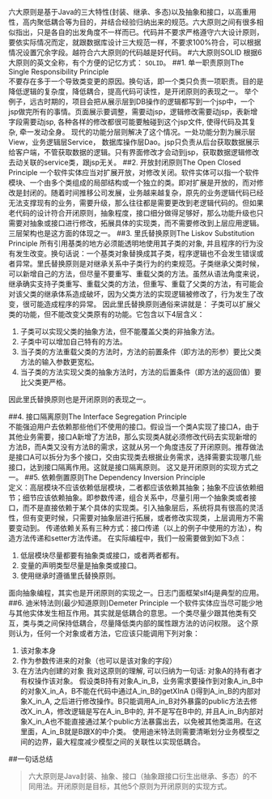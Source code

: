 
六大原则是基于Java的三大特性(封装、继承、多态)以及抽象和接口，以高重用性，高内聚低耦合等为目的，并结合经验归纳出来的规范。六大原则之间有很多相似指出，只是各自的出发角度不一样而已。代码并不要求严格遵守六大设计原则，要依实际情况而定，就跟数据库设计三大规范一样，不要求100%符合，可以根据情况设置冗余字段。越符合六大原则的代码越是好代码。
#六大原则SOLID
根据6大原则的英文全称，有个方便的记忆方式： `SOLID`。
##1.	单一职责原则The Single Responsibility Principle	
不要存在多于一个导致类变更的原因。换句话，即一个类只负责一项职责。目的是降低逻辑的复杂度，降低耦合，提高代码可读性，是开闭原则的表现之一。
举个例子，远古时期的，项目会把从展示层到DB操作的逻辑都写到一个jsp中，一个jsp做完所有的事情。页面展示要调整，需要动jsp，逻辑修改需要动jsp，表新增字段需要动jsp, 各种各样的修改都很可能要触碰到这个jsp文件, 使得代码及其复杂, 牵一发动全身。
现代的功能分层则解决了这个情况。一处功能分割为展示层View，业务逻辑层Service， 数据库操作层Dao。jsp只负责从后台获取数据展示给客户端，不管获取数据的逻辑。只有界面修改才会动到jsp，获取数据逻辑修改去动关联的service类，跟jsp无关。
##2.	开放封闭原则The Open Closed Principle	
一个软件实体应当对扩展开放，对修改关闭。软件实体可以指一个软件模块、一个由多个类组成的局部结构或一个独立的类。即对扩展是开放的，而对修改是封闭的。随着时间推移公司发展，业务越来越复杂，原先的业务逻辑代码已经无法支撑现有的业务，需要升级，那么往往都是需要更改到老逻辑代码的。但如果老代码的设计符合开闭原则，抽象程度，接口细分做得足够好，那么功能升级也只需要对抽象或接口进行修改，拓展具体的实现类，而不需要修改到上层应用逻辑。三层架构也是这方面的体现之一。
##3.	里氏替换原则The Liskov Substitution Principle
所有引用基类的地方必须能透明地使用其子类的对象, 并且程序的行为没有发生改变。换句话说：一个基类对象替换成其子类，程序逻辑也不会发生错误或者异常。里氏替换原则是对继承关系中子类行为的约束规范。子类继承父类时候，可以新增自己的方法，但尽量不要重写、重载父类的方法。虽然从语法角度来说，继承确实支持子类重写、重载父类的方法，但重写、重载了父类的方法，有可能会对该父类的继承体系造成破坏，因为父类方法的实现逻辑被修改了，行为发生了改变，很可能造成程序的异常。
因此里氏替换原则通俗来讲就是： 子类可以扩展父类的功能，但不能改变父类原有的功能。它包含以下4层含义：
1)	子类可以实现父类的抽象方法，但不能覆盖父类的非抽象方法。
2)	子类中可以增加自己特有的方法。
3)	当子类的方法重载父类的方法时，方法的前置条件（即方法的形参）要比父类方法的输入参数更宽松。
4)	当子类的方法实现父类的抽象方法时，方法的后置条件（即方法的返回值）要比父类更严格。

因此里氏替换原则也是开闭原则的表现之一。

##4.	接口隔离原则The Interface Segregation Principle	
不能强迫用户去依赖那些他们不使用的接口。假设当一个类A实现了接口A，由于其他业务需要，接口A新增了方法B，那么实现类A就必须修改代码去实现新增的方法B，而A类又没有方法B的需求，这就从另一个角度违反了开闭原则。推荐做法是接口A可以拆分为多个接口，交由实现类去根据业务需求，选择需要实现哪几些接口，达到接口隔离作用。这就是接口隔离原则。
这又是开闭原则的实现方式之一。
##5.	依赖倒置原则The Dependency Inversion Principle	
定义：高层模块不应该依赖低层模块，二者都应该依赖其抽象；抽象不应该依赖细节；细节应该依赖抽象。即参数传递，组合关系中，尽量引用一个抽象类或者接口，而不是直接依赖于某个具体的实现类。引入抽象层后，系统将具有很高的灵活性，但有变更时候，只需要对抽象层进行拓展，或者修改实现类，上层调用方不需要变动到。
传递依赖关系有三种方式：接口传递（以上的例子中使用的方法），构造方法传递和setter方法传递。
在实际编程中，我们一般需要做到如下3点：
1) 低层模块尽量都要有抽象类或接口，或者两者都有。
2) 变量的声明类型尽量是抽象类或接口。
3) 使用继承时遵循里氏替换原则。

面向抽象编程，其实也是开闭原则的实现之一。日志门面框架slf4j是典型的应用。
##6.	迪米特法则(最少知道原则)Demeter Principle
一个软件实体应当尽可能少地与其他实体发生相互作用。其实就是低耦合的意思。一个类尽量少跟其他类有交互，类与类之间保持低耦合，尽量降低类内部的属性跟方法的访问权限。
这个原则认为，任何一个对象或者方法，它应该只能调用下列对象：
1) 该对象本身
2) 作为参数传进来的对象（也可以是该对象的字段）
3) 在方法内创建的对象
我对这原则的理解, 可以归纳为一句话: 对象A的持有者才有权操作该对象。
假设类B持有对象A_in_B，业务需求要操作到对象A_in_B中的对象X_in_A，B不能在代码中通过A_in_B的getXInA ()得到A_in_B的内部对象X_in_A, 之后进行修改操作。B只能调用A_in_B对外暴露的public方法去修改X_in_A，修改逻辑是写在A_in_B中的, 并不是写在B中的, 并且A_in_B内部对象X_in_A也不能直接通过某个public方法暴露出去，以免被其他类滥用。在这里面，A_in_B就是B跟X的中介类。
使用迪米特法则需要清晰划分业务模型之间的边界，最大程度减少模型之间的关联性以实现低耦合。

##一句话总结
>六大原则是Java封装、抽象、接口（抽象跟接口衍生出继承、多态）的不同用法。开闭原则是目标，其他5个原则为开闭原则的实现方式。
